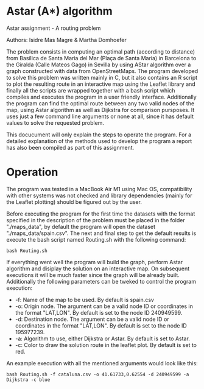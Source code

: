 # Astar (A*) algorithm
Astar assignment - A routing problem

Authors: Isidre Mas Magre & Martha Domhoefer

The problem consists in computing an optimal path (according to distance) from Basílica de Santa Maria del Mar (Plaça de Santa Maria) in Barcelona to the Giralda (Calle Mateos Gago) in Sevilla by using AStar algorithm over a graph constructed with data from OpenStreetMaps. The program developed to solve this problem was written mainly in C, but it also contains an R script to plot the resulting route in an interactive map using the Leaflet library and finally all the scripts are wrapped together with a bash script which compiles and executes the program in a user friendly interface. Additionally the program can find the optimal route between any two valid nodes of the map, using Astar algorithm as well as Dijkstra for comparison pursposes. It uses just a few command line arguments or none at all, since it has default values to solve the requested problem.

This docucument will only explain the steps to operate the program. For a detailed explanation of the methods used to develop the program a report has also been compiled as part of this assignment.

# Operation

The program was tested in a MacBook Air M1 using Mac OS, compatibility with other systems was not checked and library dependencies (mainly for the Leaflet plotting) should be figured out by the user.

Before executing the program for the first time the datasets with the format specified in the description of the problem must be placed in the folder "./maps_data", by default the program will open the dataset "./maps_data/spain.csv". The next and final step to get the default results is execute the bash script named Routing.sh with the following command:

`bash Routing.sh`

If everything went well the program will build the graph, perform Astar algorithm and disiplay the solution on an interactive map. On subsequent executions it will be much faster since the graph will be already built. Additionally the following parameters can be tweked to control the program execution:

- -f: Name of the map to be used. By default is spain.csv
- -o: Origin node. The argument can be a valid node ID or coordinates in the format "LAT,LON". By default is set to the node ID 240949599.
- -d: Destination node. The argument can be a valid node ID or coordinates in the format "LAT,LON". By default is set to the node ID 195977239.
- -a: Algorithm to use, either Dijkstra or Astar. By default is set to Astar.
- -c: Color to draw the solution route in the leaflet plot. By default is set to red.

An example execution with all the mentioned arguments would look like this:


`bash Routing.sh -f cataluna.csv -o 41.61733,0.62554 -d 240949599 -a Dijkstra -c blue`



